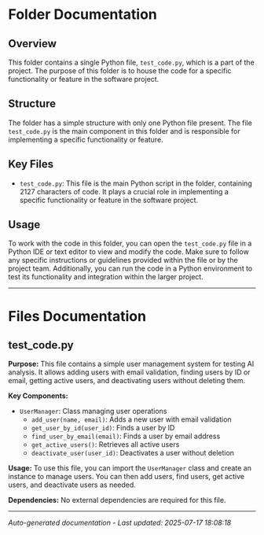 # Folder Documentation

## Overview
This folder contains a single Python file, `test_code.py`, which is a part of the project. The purpose of this folder is to house the code for a specific functionality or feature in the software project.

## Structure
The folder has a simple structure with only one Python file present. The file `test_code.py` is the main component in this folder and is responsible for implementing a specific functionality or feature.

## Key Files
- `test_code.py`: This file is the main Python script in the folder, containing 2127 characters of code. It plays a crucial role in implementing a specific functionality or feature in the software project.

## Usage
To work with the code in this folder, you can open the `test_code.py` file in a Python IDE or text editor to view and modify the code. Make sure to follow any specific instructions or guidelines provided within the file or by the project team. Additionally, you can run the code in a Python environment to test its functionality and integration within the larger project.

---

# Files Documentation

## test_code.py

**Purpose:** This file contains a simple user management system for testing AI analysis. It allows adding users with email validation, finding users by ID or email, getting active users, and deactivating users without deleting them.

**Key Components:**
- `UserManager`: Class managing user operations
  - `add_user(name, email)`: Adds a new user with email validation
  - `get_user_by_id(user_id)`: Finds a user by ID
  - `find_user_by_email(email)`: Finds a user by email address
  - `get_active_users()`: Retrieves all active users
  - `deactivate_user(user_id)`: Deactivates a user without deletion

**Usage:** To use this file, you can import the `UserManager` class and create an instance to manage users. You can then add users, find users, get active users, and deactivate users as needed.

**Dependencies:** No external dependencies are required for this file.

---
*Auto-generated documentation - Last updated: 2025-07-17 18:08:18*
